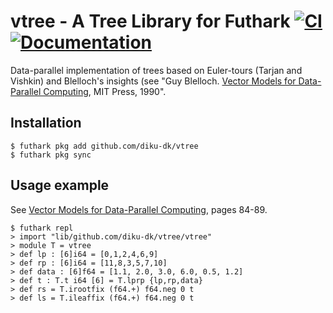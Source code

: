 # vtree - A Tree Library for Futhark [![CI](https://github.com/diku-dk/vtree/workflows/CI/badge.svg)](https://github.com/diku-dk/vtree/actions) [![Documentation](https://futhark-lang.org/pkgs/github.com/diku-dk/vtree/status.svg)](https://futhark-lang.org/pkgs/github.com/diku-dk/vtree/latest/)

Data-parallel implementation of trees based on Euler-tours (Tarjan and Vishkin)
and Blelloch's insights (see "Guy Blelloch. [Vector Models for Data-Parallel Computing](https://www.cs.cmu.edu/~guyb/papers/Ble90.pdf), MIT Press, 1990".

## Installation

```
$ futhark pkg add github.com/diku-dk/vtree
$ futhark pkg sync
```

## Usage example

See [Vector Models for Data-Parallel Computing](https://www.cs.cmu.edu/~guyb/papers/Ble90.pdf), pages 84-89.

```
$ futhark repl
> import "lib/github.com/diku-dk/vtree/vtree"
> module T = vtree
> def lp : [6]i64 = [0,1,2,4,6,9]
> def rp : [6]i64 = [11,8,3,5,7,10]
> def data : [6]f64 = [1.1, 2.0, 3.0, 6.0, 0.5, 1.2]
> def t : T.t i64 [6] = T.lprp {lp,rp,data}
> def rs = T.irootfix (f64.+) f64.neg 0 t
> def ls = T.ileaffix (f64.+) f64.neg 0 t
```
